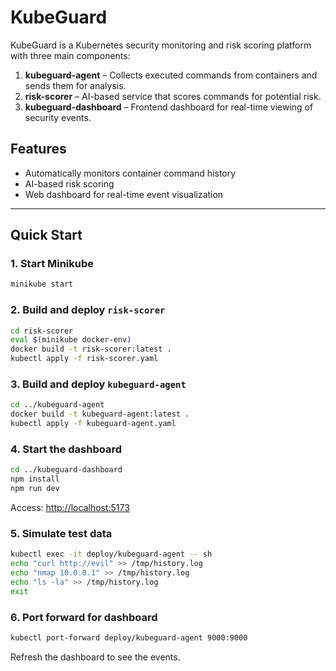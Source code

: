 # KubeGuard

KubeGuard is a Kubernetes security monitoring and risk scoring platform with three main components:

1. **kubeguard-agent** – Collects executed commands from containers and sends them for analysis.
2. **risk-scorer** – AI-based service that scores commands for potential risk.
3. **kubeguard-dashboard** – Frontend dashboard for real-time viewing of security events.

## Features
- Automatically monitors container command history
- AI-based risk scoring
- Web dashboard for real-time event visualization

---

## Quick Start

### 1. Start Minikube
```bash
minikube start
```

### 2. Build and deploy `risk-scorer`
```bash
cd risk-scorer
eval $(minikube docker-env)
docker build -t risk-scorer:latest .
kubectl apply -f risk-scorer.yaml
```

### 3. Build and deploy `kubeguard-agent`
```bash
cd ../kubeguard-agent
docker build -t kubeguard-agent:latest .
kubectl apply -f kubeguard-agent.yaml
```

### 4. Start the dashboard
```bash
cd ../kubeguard-dashboard
npm install
npm run dev
```
Access: [http://localhost:5173](http://localhost:5173)

### 5. Simulate test data
```bash
kubectl exec -it deploy/kubeguard-agent -- sh
echo "curl http://evil" >> /tmp/history.log
echo "nmap 10.0.0.1" >> /tmp/history.log
echo "ls -la" >> /tmp/history.log
exit
```

### 6. Port forward for dashboard
```bash
kubectl port-forward deploy/kubeguard-agent 9000:9000
```
Refresh the dashboard to see the events.

